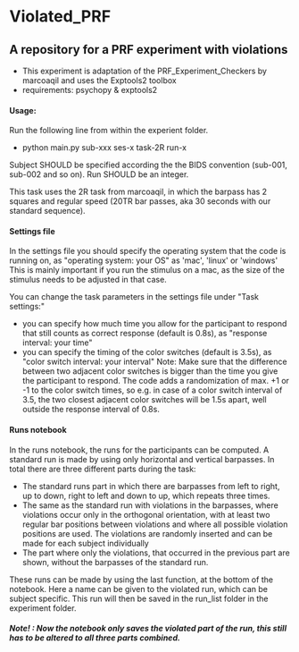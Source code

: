 # Violated_PRF

## A repository for a PRF experiment with violations

- This experiment is adaptation of the PRF_Experiment_Checkers by marcoaqil and uses the Exptools2 toolbox
- requirements: psychopy & exptools2

#### Usage:

Run the following line from within the experient folder.

- python main.py sub-xxx ses-x task-2R run-x

Subject SHOULD be specified according the the BIDS convention (sub-001, sub-002 and so on). Run SHOULD be an integer.

This task uses the 2R task from marcoaqil, in which the barpass has 2 squares and regular speed (20TR bar passes, aka 30 seconds with our standard sequence).

#### Settings file

In the settings file you should specify the operating system that the code is running on, as "operating system: your OS" as 'mac', 'linux' or 'windows' This is mainly important if you run the stimulus on a mac, as the size of the stimulus needs to be adjusted in that case.

You can change the task parameters in the settings file under "Task settings:"

- you can specify how much time you allow for the participant to respond that still counts as correct response (default is 0.8s), as "response interval: your time"
- you can specify the timing of the color switches (default is 3.5s), as "color switch interval: your interval" Note: Make sure that the difference between two adjacent color switches is bigger than the time you give the participant to respond. The code adds a randomization of max. +1 or -1 to the color switch times, so e.g. in case of a color switch interval of 3.5, the two closest adjacent color switches will be 1.5s apart, well outside the response interval of 0.8s.

#### Runs notebook

In the runs notebook, the runs for the participants can be computed. A standard run is made by using only horizontal and vertical barpasses. In total there are three different parts during the task:

- The standard runs part in which there are barpasses from left to right, up to down, right to left and down to up, which repeats three times.
- The same as the standard run with violations in the barpasses, where violations occur only in the orthogonal orientation, with at least two regular bar positions between violations and where all possible violation positions are used. The violations are randomly inserted and can be made for each subject individually
- The part where only the violations, that occurred in the previous part are shown, without the barpasses of the standard run.

These runs can be made by using the last function, at the bottom of the notebook. Here a name can be given to the violated run, which can be subject specific. This run will then be saved in the run_list folder in the experiment folder.
##### **Note! : Now the notebook only saves the violated part of the run, this still has to be altered to all three parts combined.**
